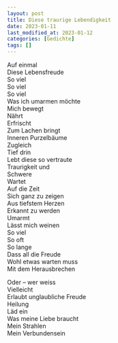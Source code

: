 ```yaml
---
layout: post
title: Diese traurige Lebendigkeit
date: 2023-01-11
last_modified_at: 2023-01-12
categories: [Gedichte]
tags: []
---
```


Auf einmal  
Diese Lebensfreude  
So viel  
So viel  
So viel  
Was ich umarmen möchte  
Mich bewegt  
Nährt  
Erfrischt  
Zum Lachen bringt  
Inneren Purzelbäume   
Zugleich  
Tief drin  
Lebt diese so vertraute  
Traurigkeit und  
Schwere  
Wartet  
Auf die Zeit  
Sich ganz zu zeigen  
Aus tiefstem Herzen  
Erkannt zu werden  
Umarmt  
Lässt mich weinen  
So viel  
So oft  
So lange  
Dass all die Freude  
Wohl etwas warten muss   
Mit dem Herausbrechen  

Oder – wer weiss  
Vielleicht  
Erlaubt unglaubliche Freude  
Heilung  
Läd ein  
Was meine Liebe braucht  
Mein Strahlen  
Mein Verbundensein